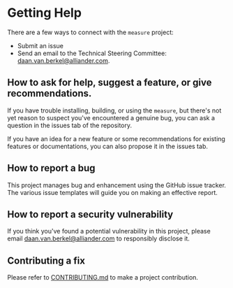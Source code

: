 <!--
SPDX-FileCopyrightText: 2022 Contributors to the Measure project

SPDX-License-Identifier: MPL-2.0
-->

# Getting Help

There are a few ways to connect with the `measure` project:

* Submit an issue
* Send an email to the Technical Steering Committee: [daan.van.berkel@alliander.com](mailto:daan.van.berkel@alliander.com).

## How to ask for help, suggest a feature, or give recommendations.

If you have trouble installing, building, or using the `measure`, 
but there's not yet reason to suspect you've encountered a genuine bug,
you can ask a question in the issues tab of the repository.

If you have an idea for a new feature or some recommendations for existing features or documentations, 
you can also propose it in the issues tab.

## How to report a bug

This project manages bug and enhancement using the GitHub issue tracker. 
The various issue templates will guide you on making an effective report.

## How to report a security vulnerability

If you think you've found a potential vulnerability in this project, please
email [daan.van.berkel@alliander.com](mailto:daan.van.berkel@alliander.com) to responsibly disclose it.

## Contributing a fix

Please refer to [CONTRIBUTING.md](CONTRIBUTING.md) to make a project contribution.
